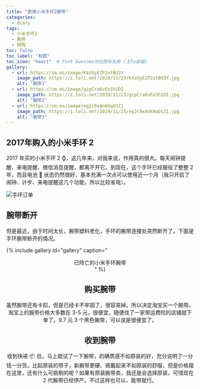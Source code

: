```yaml
---
title: "更换小米手环2腕带"
categories:
  - diary
tags:
  - 小米手环2
  - 腕带
  - 网购
toc: false
toc_label: "标题"
toc_icon: "heart"  # Font Awesome对应图标名称 (无fa前缀)	
gallery:
  - url: https://sm.ms/image/K4zUyEZP2otBd3Y
    image_path: https://i.loli.net/2019/11/23/K4zUyEZP2otBd3Y.jpg
    alt: "腕带1"
  - url: https://sm.ms/image/gipCra6vEo3h1DI
    image_path: https://i.loli.net/2019/11/23/gipCra6vEo3h1DI.jpg
    alt: "腕带2"
  - url: https://sm.ms/image/eg2c9x4nKHabSZ1
    image_path: https://i.loli.net/2019/11/23/eg2c9x4nKHabSZ1.jpg
    alt: "腕带3"
---
```

## 2017年购入的小米手环 2
2017 年买的小米手环 2 :watch:，这几年来，对我来说，作用真的很大。每天闹钟提醒、来电提醒、微信消息提醒，都离不开它。到现在，这个手环已经服役了整整 2 年，而且电池 :battery: 状态仍然很好，基本充满一次点可以使用近一个月（我只开启了闹钟、计步、来电提醒这几个功能，所以比较省电）。

![手环订单](https://i.loli.net/2019/11/23/bkfZ8RFtLixzOWl.png)

## 腕带断开
但是最近，由于时间太长，腕带塑料老化，手环的腕带连接处突然断开了。下面是手环腕带断开的情况。

{% include gallery id="gallery" caption="<center>已阵亡的小米手环腕带<center/>" %}

## 购买腕带
虽然腕带还有卡扣，但是已经卡不牢固了，很容易掉。所以决定淘宝买一个腕带。
淘宝上的腕带价格大多数在 3-5 元，很便宜，随便找了一家带运费险的店铺就下单了。9.7 元 3 个黑色腕带，可以说是很便宜了。

## 收到腕带
收到快递 :package: 后，马上就试了一下腕带，的确质感不如原装的好，充分说明了一分钱一分货。比起原装的带子，新腕带更硬、佩戴起来不如原装的舒服，但是价格摆在这里，还有什么可挑剔的呢？如果有原装腕带卖，我还是会选择原装，可惜现在 2 代腕带已经停产。不过这样也可以，能带就行。










